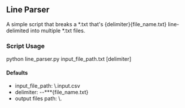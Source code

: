 ## Line Parser
A simple script that breaks a *.txt that's {delimiter}{file_name.txt} line-delimited into multiple *.txt files.

### Script Usage
python line_parser.py input_file_path.txt [delimiter]

#### Defaults
- input_file_path: \\.input.csv
- delimiter: --\*\*\*{file_name.txt}
- output files path: \\.
